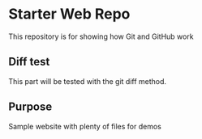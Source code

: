 # Starter Web Repo

This repository is for showing how Git and GitHub work

## Diff test

This part will be tested with the git diff method.

## Purpose

Sample website with plenty of files for demos